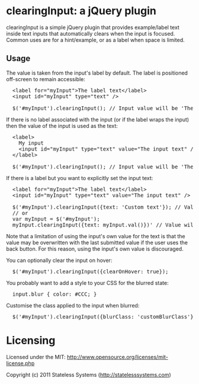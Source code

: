 # clearingInput: a jQuery plugin

clearingInput is a simple jQuery plugin that provides example/label text
inside text inputs that automatically clears when the input is focused.
Common uses are for a hint/example, or as a label when space is limited.

## Usage

The value is taken from the input's label by default.  The label is
positioned off-screen to remain accessible:

<pre>
  &lt;label for="myInput">The label text&lt;/label&gt;
  &lt;input id="myInput" type="text" /&gt;

  $('#myInput').clearingInput(); // Input value will be 'The label text'
</pre>

If there is no label associated with the input (or if the label wraps the
input) then the value of the input is used as the text:

<pre>
  &lt;label&gt;
    My input
    &lt;input id="myInput" type="text" value="The input text" /&gt;
  &lt;/label&gt;

  $('#myInput').clearingInput(); // Input value will be 'The input text'
</pre>

If there is a label but you want to explicitly set the input text:

<pre>
  &lt;label for="myInput"&gt;The label text&lt;/label&gt;
  &lt;input id="myInput" type="text" value="The input text" /&gt;

  $('#myInput').clearingInput({text: 'Custom text'}); // Value will be 'Custom text'
  // or
  var myInput = $('#myInput');
  myInput.clearingInput({text: myInput.val()})' // Value will be 'The input text'
</pre>

Note that a limitation of using the input's own value for the text is that the
value may be overwritten with the last submitted value if the user uses the
back button.  For this reason, using the input's own value is discouraged.

You can optionally clear the input on hover:

<pre>
  $('#myInput').clearingInput({clearOnHover: true});
</pre>

You probably want to add a style to your CSS for the blurred state:

<pre>
  input.blur { color: #CCC; }
</pre>

Customise the class applied to the input when blurred:

<pre>
  $('#myInput').clearingInput({blurClass: 'customBlurClass'});
</pre>

# Licensing

Licensed under the MIT:
http://www.opensource.org/licenses/mit-license.php

Copyright (c) 2011 Stateless Systems (http://statelesssystems.com)
